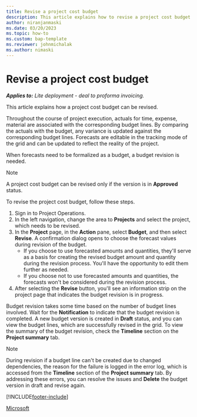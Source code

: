 ```yaml
---
title: Revise a project cost budget
description: This article explains how to revise a project cost budget. 
author: niranjanmaski
ms.date: 03/20/2023
ms.topic: how-to
ms.custom: bap-template
ms.reviewer: johnmichalak
ms.author: nimaski
---
```


# Revise a project cost budget

**_Applies to:_** _Lite deployment - deal to proforma invoicing._

This article explains how a project cost budget can be revised.

Throughout the course of project execution, actuals for time, expense, material are associated with the corresponding budget lines. 
By comparing the actuals with the budget, any variance is updated against the corresponding budget lines. Forecasts are editable in the tracking mode of the grid and can be updated to reflect the reality of the project. 

When forecasts need to be formalized as a budget, a budget revision is needed. 

> [!Note]
> A project cost budget can be revised only if the version is in **Approved** status.

To revise the project cost budget, follow these steps.

1. Sign in to Project Operations.
1. In the left navigation, change the area to **Projects** and select the project, which needs to be revised. 
1. In the **Project** page, in the **Action** pane, select **Budget**, and then select **Revise**. A confirmation dialog opens to choose the forecast values during revision of the budget. 
   - If you choose to use forecasted amounts and quantities, they'll serve as a basis for creating the revised budget amount and quantity during the revision process. You'll have the opportunity to edit them further as needed.
   - If you choose not to use forecasted amounts and quantities, the forecasts won't be considered during the revision process.
1. After selecting the **Revise** button, you'll see an information strip on the project page that indicates the budget revision is in progress.

Budget revision takes some time based on the number of budget lines involved. Wait for the **Notification** to indicate that the budget revision is completed. A new budget version is created in **Draft** status, and you can view the budget lines, which are successfully revised in the grid. To view the summary of the budget revision, check the **Timeline** section on the **Project summary** tab.
    
> [!Note]
> During revision if a budget line can't be created due to changed dependencies, the reason for the failure is logged in the error log, which is accessed from the **Timeline** section of the **Project summary** tab. By addressing these errors, you can resolve the issues and **Delete** the budget version in draft and revise again.


[!INCLUDE[footer-include](../../includes/footer-banner.md)]

[Microsoft](https://www.microsoft.com)
